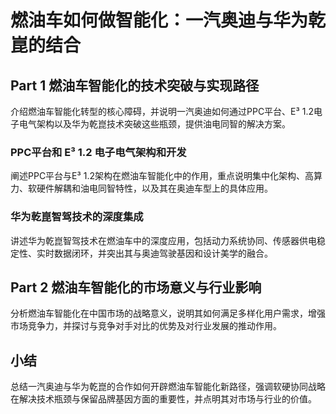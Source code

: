 # 燃油车如何做智能化：一汽奥迪与华为乾崑的结合

## Part 1 燃油车智能化的技术突破与实现路径
<tag>介绍燃油车智能化转型的核心障碍，并说明一汽奥迪如何通过PPC平台、E³ 1.2电子电气架构以及华为乾崑技术突破这些瓶颈，提供油电同智的解决方案。</tag>

### PPC平台和 E³ 1.2 电子电气架构和开发
<tag>阐述PPC平台与E³ 1.2架构在燃油车智能化中的作用，重点说明集中化架构、高算力、软硬件解耦和油电同智特性，以及其在奥迪车型上的具体应用。</tag>

### 华为乾崑智驾技术的深度集成
<tag>讲述华为乾崑智驾技术在燃油车中的深度应用，包括动力系统协同、传感器供电稳定性、实时数据闭环，并突出其与奥迪驾驶基因和设计美学的融合。</tag>

## Part 2 燃油车智能化的市场意义与行业影响
<tag>分析燃油车智能化在中国市场的战略意义，说明其如何满足多样化用户需求，增强市场竞争力，并探讨与竞争对手对比的优势及对行业发展的推动作用。</tag>

## 小结
<tag>总结一汽奥迪与华为乾崑的合作如何开辟燃油车智能化新路径，强调软硬协同战略在解决技术瓶颈与保留品牌基因方面的重要性，并点明其对市场与行业的价值。</tag>